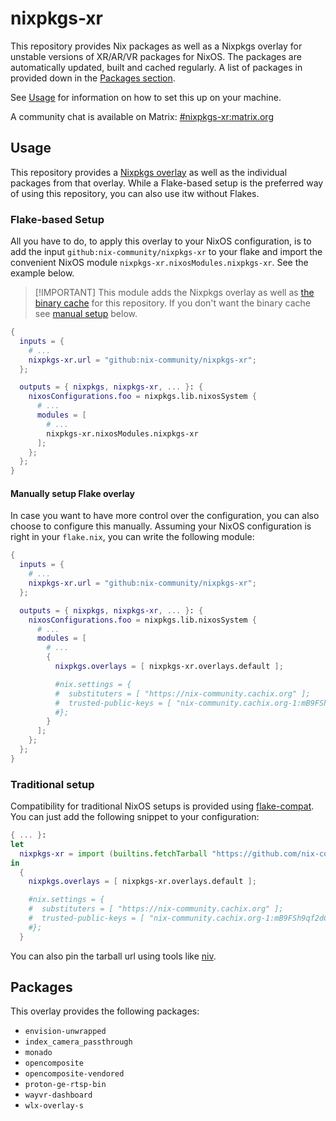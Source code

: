 <!--
SPDX-FileCopyrightText: 2024 Sefa Eyeoglu <contact@scrumplex.net>

SPDX-License-Identifier: CC0-1.0
-->

# nixpkgs-xr

This repository provides Nix packages as well as a Nixpkgs overlay for unstable versions of XR/AR/VR packages for NixOS.
The packages are automatically updated, built and cached regularly.
A list of packages in provided down in the [Packages section](#packages).

See [Usage](#usage) for information on how to set this up on your machine.

A community chat is available on Matrix: [#nixpkgs-xr:matrix.org](https://matrix.to/#/#nixpkgs-xr:matrix.org)

## Usage

This repository provides a [Nixpkgs overlay](https://ryantm.github.io/nixpkgs/using/overlays/)
as well as the individual packages from that overlay.
While a Flake-based setup is the preferred way of using this repository,
you can also use itw without Flakes.

### Flake-based Setup

All you have to do, to apply this overlay to your NixOS configuration,
is to add the input `github:nix-community/nixpkgs-xr` to your flake
and import the convenient NixOS module `nixpkgs-xr.nixosModules.nixpkgs-xr`.
See the example below.

> \[!IMPORTANT\]
> This module adds the Nixpkgs overlay as well as [the binary cache][binary-cache] for this repository.
> If you don't want the binary cache see [manual setup](#manually-setup-flake-overlay) below.

```nix
{
  inputs = {
    # ...
    nixpkgs-xr.url = "github:nix-community/nixpkgs-xr";
  };

  outputs = { nixpkgs, nixpkgs-xr, ... }: {
    nixosConfigurations.foo = nixpkgs.lib.nixosSystem {
      # ...
      modules = [
        # ...
        nixpkgs-xr.nixosModules.nixpkgs-xr
      ];
    };
  };
}
```

#### Manually setup Flake overlay

In case you want to have more control over the configuration, you can also choose to configure this manually.
Assuming your NixOS configuration is right in your `flake.nix`, you can write the following module:

```nix
{
  inputs = {
    # ...
    nixpkgs-xr.url = "github:nix-community/nixpkgs-xr";
  };

  outputs = { nixpkgs, nixpkgs-xr, ... }: {
    nixosConfigurations.foo = nixpkgs.lib.nixosSystem {
      # ...
      modules = [
        # ...
        {
          nixpkgs.overlays = [ nixpkgs-xr.overlays.default ];

          #nix.settings = {
          #  substituters = [ "https://nix-community.cachix.org" ];
          #  trusted-public-keys = [ "nix-community.cachix.org-1:mB9FSh9qf2dCimDSUo8Zy7bkq5CX+/rkCWyvRCYg3Fs=" ];
          #};
        }
      ];
    };
  };
}
```

### Traditional setup

Compatibility for traditional NixOS setups is provided using [flake-compat].
You can just add the following snippet to your configuration:

```nix
{ ... }:
let
  nixpkgs-xr = import (builtins.fetchTarball "https://github.com/nix-community/nixpkgs-xr/archive/main.tar.gz");
in
  {
    nixpkgs.overlays = [ nixpkgs-xr.overlays.default ];

    #nix.settings = {
    #  substituters = [ "https://nix-community.cachix.org" ];
    #  trusted-public-keys = [ "nix-community.cachix.org-1:mB9FSh9qf2dCimDSUo8Zy7bkq5CX+/rkCWyvRCYg3Fs=" ];
    #};
  }
```

You can also pin the tarball url using tools like [niv].

## Packages

This overlay provides the following packages:

- `envision-unwrapped`
- `index_camera_passthrough`
- `monado`
- `opencomposite`
- `opencomposite-vendored`
- `proton-ge-rtsp-bin`
- `wayvr-dashboard`
- `wlx-overlay-s`

[binary-cache]: https://app.cachix.org/cache/nix-community
[flake-compat]: https://github.com/edolstra/flake-compat
[niv]: https://github.com/nmattia/niv
